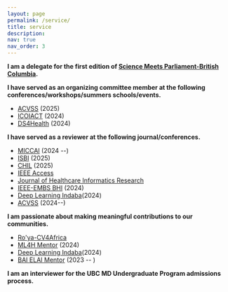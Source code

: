 ```yaml
---
layout: page
permalink: /service/
title: service
description: 
nav: true
nav_order: 3
---
```

**I am a delegate for the first edition of [Science Meets Parliament-British Columbia](https://sciencepolicy.ca/programs/science-meets-parliament/smp-bc-2025/smp-bc-2025-delegates-selected/#).**

**I have served as an organizing committee member at the following conferences/workshops/summers schools/events.**
- [ACVSS](https://www.acvss.ai/) (2025)
- [ICOIACT](https://icoiact.org/) (2024)
- [DS4Health](https://ro-ya-cv4africa.github.io/homepage/event_workshop.html) (2024)

**I have served as a reviewer at the following journal/conferences.**
- [MICCAI](https://miccai.org/) (2024 --)
- [ISBI](https://biomedicalimaging.org/2025/) (2025)
- [CHIL](https://chil.ahli.cc/) (2025)
- [IEEE Access](https://ieeeaccess.ieee.org/) 
- [Journal of Healthcare Informatics Research](https://link.springer.com/journal/41666)
- [IEEE-EMBS BHI](https://bhi.embs.org/2024/) (2024)
- [Deep Learning Indaba](https://deeplearningindaba.com)(2024)
- [ACVSS](https://www.acvss.ai/) (2024--)


**I am passionate about making meaningful contributions to our communities.**
- [Ro'ya-CV4Africa](https://ro-ya-cv4africa.github.io/homepage/)
- [ML4H Mentor](https://ahli.cc/ml4h) (2024)
- [Deep Learning Indaba](https://deeplearningindaba.com)(2024)
- [BAI ELAI Mentor](https://www.blackinai.org) (2023 -- )

**I am an interviewer for the UBC MD Undergraduate Program admissions process.**

